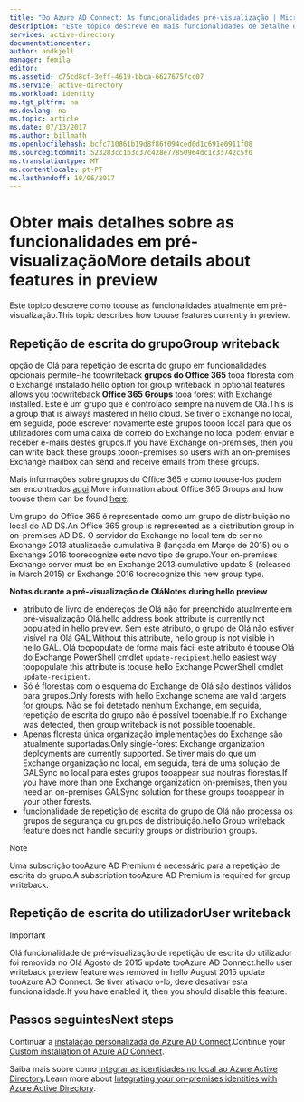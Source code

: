 ```yaml
---
title: "Do Azure AD Connect: As funcionalidades pré-visualização | Microsoft Docs"
description: "Este tópico descreve em mais funcionalidades de detalhe que estão na pré-visualização no Azure AD Connect."
services: active-directory
documentationcenter: 
author: andkjell
manager: femila
editor: 
ms.assetid: c75cd8cf-3eff-4619-bbca-66276757cc07
ms.service: active-directory
ms.workload: identity
ms.tgt_pltfrm: na
ms.devlang: na
ms.topic: article
ms.date: 07/13/2017
ms.author: billmath
ms.openlocfilehash: bcfc710861b19d8f86f094ced0d1c691e0911f08
ms.sourcegitcommit: 523283cc1b3c37c428e77850964dc1c33742c5f0
ms.translationtype: MT
ms.contentlocale: pt-PT
ms.lasthandoff: 10/06/2017
---
```

# <a name="more-details-about-features-in-preview"></a><span data-ttu-id="8c63a-103">Obter mais detalhes sobre as funcionalidades em pré-visualização</span><span class="sxs-lookup"><span data-stu-id="8c63a-103">More details about features in preview</span></span>
<span data-ttu-id="8c63a-104">Este tópico descreve como toouse as funcionalidades atualmente em pré-visualização.</span><span class="sxs-lookup"><span data-stu-id="8c63a-104">This topic describes how toouse features currently in preview.</span></span>

## <a name="group-writeback"></a><span data-ttu-id="8c63a-105">Repetição de escrita do grupo</span><span class="sxs-lookup"><span data-stu-id="8c63a-105">Group writeback</span></span>
<span data-ttu-id="8c63a-106">opção de Olá para repetição de escrita do grupo em funcionalidades opcionais permite-lhe toowriteback **grupos do Office 365** tooa floresta com o Exchange instalado.</span><span class="sxs-lookup"><span data-stu-id="8c63a-106">hello option for group writeback in optional features allows you toowriteback **Office 365 Groups** tooa forest with Exchange installed.</span></span> <span data-ttu-id="8c63a-107">Este é um grupo que é controlado sempre na nuvem de Olá.</span><span class="sxs-lookup"><span data-stu-id="8c63a-107">This is a group that is always mastered in hello cloud.</span></span> <span data-ttu-id="8c63a-108">Se tiver o Exchange no local, em seguida, pode escrever novamente este grupos tooon local para que os utilizadores com uma caixa de correio do Exchange no local podem enviar e receber e-mails destes grupos.</span><span class="sxs-lookup"><span data-stu-id="8c63a-108">If you have Exchange on-premises, then you can write back these groups tooon-premises so users with an on-premises Exchange mailbox can send and receive emails from these groups.</span></span>

<span data-ttu-id="8c63a-109">Mais informações sobre grupos do Office 365 e como toouse-los podem ser encontrados [aqui](http://aka.ms/O365g).</span><span class="sxs-lookup"><span data-stu-id="8c63a-109">More information about Office 365 Groups and how toouse them can be found [here](http://aka.ms/O365g).</span></span>

<span data-ttu-id="8c63a-110">Um grupo do Office 365 é representado como um grupo de distribuição no local do AD DS.</span><span class="sxs-lookup"><span data-stu-id="8c63a-110">An Office 365 group is represented as a distribution group in on-premises AD DS.</span></span> <span data-ttu-id="8c63a-111">O servidor do Exchange no local tem de ser no Exchange 2013 atualização cumulativa 8 (lançada em Março de 2015) ou o Exchange 2016 toorecognize este novo tipo de grupo.</span><span class="sxs-lookup"><span data-stu-id="8c63a-111">Your on-premises Exchange server must be on Exchange 2013 cumulative update 8 (released in March 2015) or Exchange 2016 toorecognize this new group type.</span></span>

<span data-ttu-id="8c63a-112">**Notas durante a pré-visualização de Olá**</span><span class="sxs-lookup"><span data-stu-id="8c63a-112">**Notes during hello preview**</span></span>

* <span data-ttu-id="8c63a-113">atributo de livro de endereços de Olá não for preenchido atualmente em pré-visualização Olá.</span><span class="sxs-lookup"><span data-stu-id="8c63a-113">hello address book attribute is currently not populated in hello preview.</span></span> <span data-ttu-id="8c63a-114">Sem este atributo, o grupo de Olá não estiver visível na Olá GAL.</span><span class="sxs-lookup"><span data-stu-id="8c63a-114">Without this attribute, hello group is not visible in hello GAL.</span></span> <span data-ttu-id="8c63a-115">Olá toopopulate de forma mais fácil este atributo é toouse Olá do Exchange PowerShell cmdlet `update-recipient`.</span><span class="sxs-lookup"><span data-stu-id="8c63a-115">hello easiest way toopopulate this attribute is toouse hello Exchange PowerShell cmdlet `update-recipient`.</span></span>
* <span data-ttu-id="8c63a-116">Só é florestas com o esquema do Exchange de Olá são destinos válidos para grupos.</span><span class="sxs-lookup"><span data-stu-id="8c63a-116">Only forests with hello Exchange schema are valid targets for groups.</span></span> <span data-ttu-id="8c63a-117">Não se foi detetado nenhum Exchange, em seguida, repetição de escrita do grupo não é possível tooenable.</span><span class="sxs-lookup"><span data-stu-id="8c63a-117">If no Exchange was detected, then group writeback is not possible tooenable.</span></span>
* <span data-ttu-id="8c63a-118">Apenas floresta única organização implementações do Exchange são atualmente suportadas.</span><span class="sxs-lookup"><span data-stu-id="8c63a-118">Only single-forest Exchange organization deployments are currently supported.</span></span> <span data-ttu-id="8c63a-119">Se tiver mais do que um Exchange organização no local, em seguida, terá de uma solução de GALSync no local para estes grupos tooappear sua noutras florestas.</span><span class="sxs-lookup"><span data-stu-id="8c63a-119">If you have more than one Exchange organization on-premises, then you need an on-premises GALSync solution for these groups tooappear in your other forests.</span></span>
* <span data-ttu-id="8c63a-120">funcionalidade de repetição de escrita do grupo de Olá não processa os grupos de segurança ou grupos de distribuição.</span><span class="sxs-lookup"><span data-stu-id="8c63a-120">hello Group writeback feature does not handle security groups or distribution groups.</span></span>

> [!NOTE]
> <span data-ttu-id="8c63a-121">Uma subscrição tooAzure AD Premium é necessário para a repetição de escrita do grupo.</span><span class="sxs-lookup"><span data-stu-id="8c63a-121">A subscription tooAzure AD Premium is required for group writeback.</span></span>
> 
>

## <a name="user-writeback"></a><span data-ttu-id="8c63a-122">Repetição de escrita do utilizador</span><span class="sxs-lookup"><span data-stu-id="8c63a-122">User writeback</span></span>
> [!IMPORTANT]
> <span data-ttu-id="8c63a-123">Olá funcionalidade de pré-visualização de repetição de escrita do utilizador foi removida no Olá Agosto de 2015 update tooAzure AD Connect.</span><span class="sxs-lookup"><span data-stu-id="8c63a-123">hello user writeback preview feature was removed in hello August 2015 update tooAzure AD Connect.</span></span> <span data-ttu-id="8c63a-124">Se tiver ativado o-lo, deve desativar esta funcionalidade.</span><span class="sxs-lookup"><span data-stu-id="8c63a-124">If you have enabled it, then you should disable this feature.</span></span>
>
>

## <a name="next-steps"></a><span data-ttu-id="8c63a-125">Passos seguintes</span><span class="sxs-lookup"><span data-stu-id="8c63a-125">Next steps</span></span>
<span data-ttu-id="8c63a-126">Continuar a [instalação personalizada do Azure AD Connect](active-directory-aadconnect-get-started-custom.md).</span><span class="sxs-lookup"><span data-stu-id="8c63a-126">Continue your [Custom installation of Azure AD Connect](active-directory-aadconnect-get-started-custom.md).</span></span>

<span data-ttu-id="8c63a-127">Saiba mais sobre como [Integrar as identidades no local ao Azure Active Directory](active-directory-aadconnect.md).</span><span class="sxs-lookup"><span data-stu-id="8c63a-127">Learn more about [Integrating your on-premises identities with Azure Active Directory](active-directory-aadconnect.md).</span></span>
